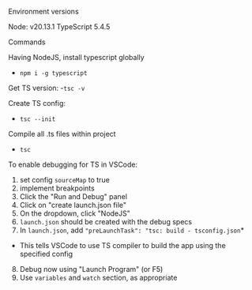 Environment versions

Node: v20.13.1
TypeScript 5.4.5


<!-- Got from https://www.youtube.com/watch?v=d56mG7DezGs -->
Commands

Having NodeJS, install typescript globally
- `npm i -g typescript`

Get TS version:
-`tsc -v`

Create TS config:
- `tsc --init`

Compile all .ts files within project
- `tsc`

<!-- Debugging -->
To enable debugging for TS in VSCode:
1. set config `sourceMap` to true
2. implement breakpoints
3. Click the "Run and Debug" panel
4. Click on "create launch.json file"
5. On the dropdown, click "NodeJS"
6. `launch.json` should be created with the debug specs
7. In `launch.json`, add `"preLaunchTask": "tsc: build - tsconfig.json`*
 * This tells VSCode to use TS compiler to build the app using the specified config
8. Debug now using "Launch Program" (or F5)
9. Use `variables` and `watch` section, as appropriate
